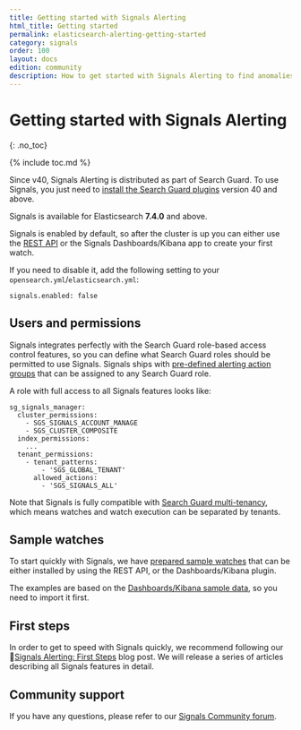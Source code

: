 ```yaml
---
title: Getting started with Signals Alerting
html_title: Getting started 
permalink: elasticsearch-alerting-getting-started
category: signals
order: 100
layout: docs
edition: community
description: How to get started with Signals Alerting to find anomalies in your data and send alerts
---
```


<!--- Copyright 2020 floragunn GmbH -->

# Getting started with Signals Alerting 
{: .no_toc}

{% include toc.md %}

Since v40, Signals Alerting is distributed as part of Search Guard. To use Signals, you just need to [install the Search Guard plugins](search-guard-versions) version 40 and above.

Signals is available for Elasticsearch **7.4.0** and above.

Signals is enabled by default, so after the cluster is up you can either use the [REST API](elasticsearch-alerting-rest-api-overview) or the Signals Dashboards/Kibana app to create your first watch.

If you need to disable it, add the following setting to your `opensearch.yml`/`elasticsearch.yml`:

```
signals.enabled: false
```

## Users and permissions

Signals integrates perfectly with the Search Guard role-based access control features, so you can define what Search Guard roles should be permitted to use Signals. Signals ships with [pre-defined alerting action groups](elasticsearch-alerting-security-permissions) that can be assigned to any Search Guard role.

A role with full access to all Signals features looks like:

```
sg_signals_manager:
  cluster_permissions:
    - SGS_SIGNALS_ACCOUNT_MANAGE
    - SGS_CLUSTER_COMPOSITE
  index_permissions:
    ...
  tenant_permissions:
    - tenant_patterns:
        - 'SGS_GLOBAL_TENANT'
      allowed_actions:
        - 'SGS_SIGNALS_ALL'
```

Note that Signals is fully compatible with [Search Guard multi-tenancy](kibana-multi-tenancy), which means watches and watch execution can be separated by tenants.

## Sample watches

To start quickly with Signals, we have [prepared sample watches](sample_watches.md) that can be either installed by using the REST API, or the Dashboards/Kibana plugin.

The examples are based on the [Dashboards/Kibana sample data](https://www.elastic.co/guide/en/kibana/current/add-sample-data.html), so you need to import it first.

## First steps

In order to get to speed with Signals quickly, we recommend following our [Signals Alerting: First Steps](https://search-guard.com/signals-elasticsearch-alerting/) blog post. We will release a series of articles describing all Signals features in detail.

## Community support

If you have any questions, please refer to our [Signals Community forum](https://forum.search-guard.com/c/alerting-signals/12).